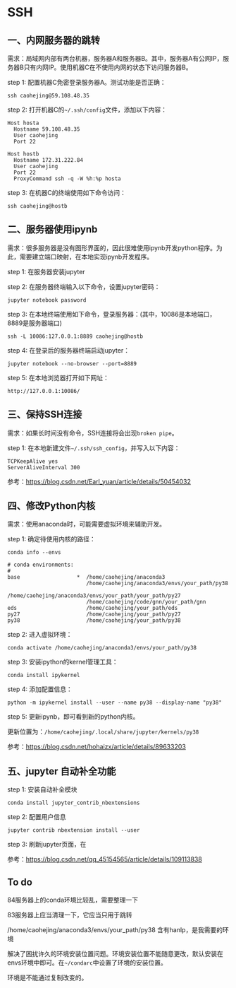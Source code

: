 # SSH

## 一、内网服务器的跳转

需求：局域网内部有两台机器，服务器A和服务器B。其中，服务器A有公网IP，服务器B只有内网IP。使用机器C在不使用内网的状态下访问服务器B。

step 1: 配置机器C免密登录服务器A。测试功能是否正确：

```
ssh caohejing@59.108.48.35
```

step 2: 打开机器C的`~/.ssh/config`文件，添加以下内容：

```shell
Host hosta
  Hostname 59.108.48.35
  User caohejing
  Port 22

Host hostb
  Hostname 172.31.222.84
  User caohejing
  Port 22
  ProxyCommand ssh -q -W %h:%p hosta
```

step 3: 在机器C的终端使用如下命令访问：

```shell
ssh caohejing@hostb
```



## 二、服务器使用ipynb

需求：很多服务器是没有图形界面的，因此很难使用ipynb开发python程序。为此，需要建立端口映射，在本地实现ipynb开发程序。

step 1: 在服务器安装jupyter

step 2: 在服务器终端输入以下命令，设置jupyter密码：

```
jupyter notebook password
```

step 3: 在本地终端使用如下命令，登录服务器：(其中，10086是本地端口，8889是服务器端口)

```
ssh -L 10086:127.0.0.1:8889 caohejing@hostb
```

step 4: 在登录后的服务器终端启动jupyter：

```
jupyter notebook --no-browser --port=8889
```

step 5: 在本地浏览器打开如下网址：

```
http://127.0.0.1:10086/
```



## 三、保持SSH连接

需求：如果长时间没有命令，SSH连接将会出现`broken pipe`。

step 1: 在本地新建文件`~/.ssh/ssh_config`，并写入以下内容：

```
TCPKeepAlive yes
ServerAliveInterval 300
```

参考：https://blog.csdn.net/Earl_yuan/article/details/50454032



## 四、修改Python内核

需求：使用anaconda时，可能需要虚拟环境来辅助开发。

step 1: 确定待使用内核的路径：

```
conda info --envs

# conda environments:
#
base                  *  /home/caohejing/anaconda3
                         /home/caohejing/anaconda3/envs/your_path/py38
                         /home/caohejing/anaconda3/envs/your_path/your_path/py27
                         /home/caohejing/code/gnn/your_path/gnn
eds                      /home/caohejing/your_path/eds
py27                     /home/caohejing/your_path/py27
py38                     /home/caohejing/your_path/py38
```

step 2: 进入虚拟环境：

```
conda activate /home/caohejing/anaconda3/envs/your_path/py38
```

step 3: 安装ipython的kernel管理工具：

```
conda install ipykernel
```

step 4: 添加配置信息：

```
python -m ipykernel install --user --name py38 --display-name "py38"
```

step 5: 更新ipynb，即可看到新的python内核。

更新位置为：`/home/caohejing/.local/share/jupyter/kernels/py38`

参考：https://blog.csdn.net/hohaizx/article/details/89633203



## 五、jupyter 自动补全功能

step 1: 安装自动补全模块

```
conda install jupyter_contrib_nbextensions
```

step 2: 配置用户信息

```
jupyter contrib nbextension install --user
```

step 3: 刷新jupyter页面，在



参考：https://blog.csdn.net/qq_45154565/article/details/109113838



## To do

84服务器上的conda环境比较乱，需要整理一下

83服务器上应当清理一下，它应当只用于跳转



/home/caohejing/anaconda3/envs/your_path/py38 含有hanlp，是我需要的环境



解决了困扰许久的环境安装位置问题。环境安装位置不能随意更改，默认安装在envs环境中即可。在`~/condarc`中设置了环境的安装位置。

环境是不能通过复制改变的。
